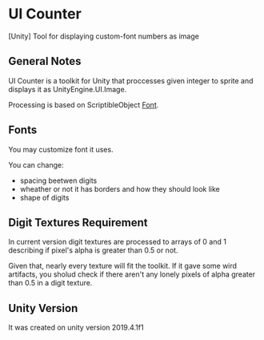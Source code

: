 # UI Counter
[Unity] Tool for displaying custom-font numbers as image

## General Notes
UI Counter is a toolkit for Unity that proccesses given integer to sprite and displays it as UnityEngine.UI.Image.

Processing is based on ScriptibleObject [Font](https://github.com/MateuszSabat/UI-Counter/blob/master/Assets/UI_Counter/Scripts/Font.cs).

## Fonts
You may customize font it uses.

You can change:
* spacing beetwen digits
* wheather or not it has borders and how they should look like
* shape of digits

## Digit Textures Requirement
In current version digit textures are processed to arrays of 0 and 1 describing if pixel's alpha is greater than 0.5 or not.

Given that, nearly every texture will fit the toolkit. If it gave some wird artifacts, you sholud check if there aren't any lonely pixels of alpha greater than 0.5 in a digit texture.

## Unity Version
It was created on unity version 2019.4.1f1
